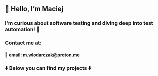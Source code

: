 ## 👋 Hello, I’m Maciej
### I'm curious about software testing and diving deep into test automation! 🚀
### Contact me at:
#### 📧 email: m.wlodarczak@proton.me

### ⬇️ Below you can find my projects ⬇️
